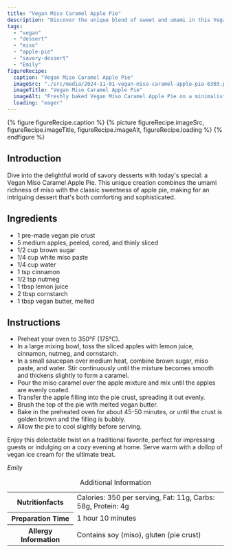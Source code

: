 ```yaml
---
title: "Vegan Miso Caramel Apple Pie"
description: "Discover the unique blend of sweet and umami in this Vegan Miso Caramel Apple Pie, a perfect twist on the traditional dessert."
tags:
  - "vegan"
  - "dessert"
  - "miso"
  - "apple-pie"
  - "savory-dessert"
  - "Emily"
figureRecipe: 
  caption: "Vegan Miso Caramel Apple Pie"
  imageSrc: "./src/media/2024-11-01-vegan-miso-caramel-apple-pie-6303.png"
  imageTitle: "Vegan Miso Caramel Apple Pie"
  imageAlt: "Freshly baked Vegan Miso Caramel Apple Pie on a minimalist table, golden brown with a scoop of white vegan ice cream, in soft natural light."
  loading: "eager"
---
```


{% figure figureRecipe.caption %}
{% picture figureRecipe.imageSrc, figureRecipe.imageTitle, figureRecipe.imageAlt, figureRecipe.loading %}
{% endfigure %}

## Introduction

Dive into the delightful world of savory desserts with today's special: a Vegan Miso Caramel Apple Pie. This unique creation combines the umami richness of miso with the classic sweetness of apple pie, making for an intriguing dessert that's both comforting and sophisticated.

## Ingredients

- 1 pre-made vegan pie crust
- 5 medium apples, peeled, cored, and thinly sliced
- 1/2 cup brown sugar
- 1/4 cup white miso paste
- 1/4 cup water
- 1 tsp cinnamon
- 1/2 tsp nutmeg
- 1 tbsp lemon juice
- 2 tbsp cornstarch
- 1 tbsp vegan butter, melted

## Instructions

- Preheat your oven to 350°F (175°C).
- In a large mixing bowl, toss the sliced apples with lemon juice, cinnamon, nutmeg, and cornstarch.
- In a small saucepan over medium heat, combine brown sugar, miso paste, and water. Stir continuously until the mixture becomes smooth and thickens slightly to form a caramel.
- Pour the miso caramel over the apple mixture and mix until the apples are evenly coated.
- Transfer the apple filling into the pie crust, spreading it out evenly.
- Brush the top of the pie with melted vegan butter.
- Bake in the preheated oven for about 45-50 minutes, or until the crust is golden brown and the filling is bubbly.
- Allow the pie to cool slightly before serving.

Enjoy this delectable twist on a traditional favorite, perfect for impressing guests or indulging on a cozy evening at home. Serve warm with a dollop of vegan ice cream for the ultimate treat.

*Emily*

<table><caption class='sr-only'>Additional Information</caption><tr><th>Nutritionfacts</th><td>Calories: 350 per serving, Fat: 11g, Carbs: 58g, Protein: 4g&nbsp;</td></tr><tr><th>Preparation Time</th><td>1 hour 10 minutes&nbsp;</td></tr><tr><th>Allergy Information</th><td>Contains soy (miso), gluten (pie crust)&nbsp;</td></tr></table>

